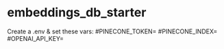 # embeddings_db_starter


Create a .env & set these vars:
#PINECONE_TOKEN=
#PINECONE_INDEX=
#OPENAI_API_KEY=
